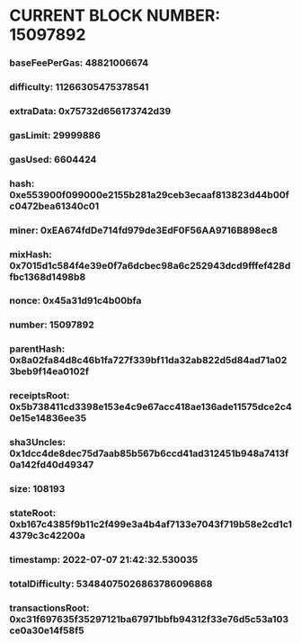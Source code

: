 # CURRENT BLOCK NUMBER: 15097892

### baseFeePerGas: 48821006674
### difficulty: 11266305475378541
### extraData: 0x75732d656173742d39
### gasLimit: 29999886
### gasUsed: 6604424
### hash: 0xe553900f099000e2155b281a29ceb3ecaaf813823d44b00fc0472bea61340c01
### miner: 0xEA674fdDe714fd979de3EdF0F56AA9716B898ec8
### mixHash: 0x7015d1c584f4e39e0f7a6dcbec98a6c252943dcd9fffef428dfbc1368d1498b8
### nonce: 0x45a31d91c4b00bfa
### number: 15097892
### parentHash: 0x8a02fa84d8c46b1fa727f339bf11da32ab822d5d84ad71a023beb9f14ea0102f
### receiptsRoot: 0x5b738411cd3398e153e4c9e67acc418ae136ade11575dce2c40e15e14836ee35
### sha3Uncles: 0x1dcc4de8dec75d7aab85b567b6ccd41ad312451b948a7413f0a142fd40d49347
### size: 108193
### stateRoot: 0xb167c4385f9b11c2f499e3a4b4af7133e7043f719b58e2cd1c14379c3c42200a
### timestamp: 2022-07-07 21:42:32.530035
### totalDifficulty: 53484075026863786096868
### transactionsRoot: 0xc31f697635f35297121ba67971bbfb94312f33e76d5c53a103ce0a30e14f58f5
